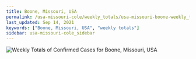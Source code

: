 ```yaml
---
title: Boone, Missouri, USA
permalink: /usa-missouri-cole/weekly_totals/usa-missouri-boone-weekly_totals.html
last_updated: Sep 14, 2021
keywords: ["Boone, Missouri, USA", "weekly totals"]
sidebar: usa-missouri-cole_sidebar
---
```


![Weekly Totals of Confirmed Cases for Boone, Missouri, USA](/covid_tracker/images/graphs/usa-missouri-boone-weekly_totals_graph.png)
